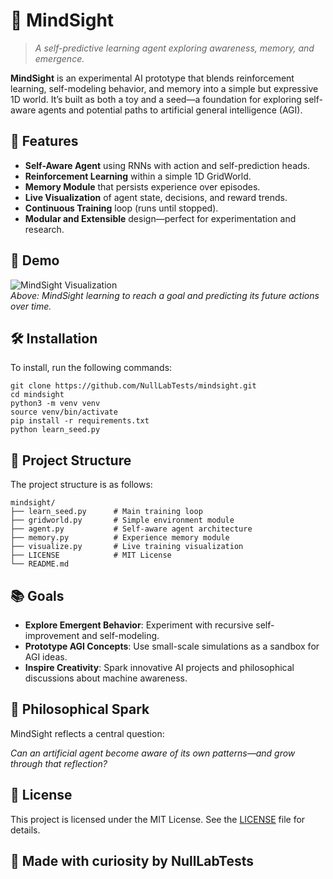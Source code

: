 # 🧠 MindSight

> _A self-predictive learning agent exploring awareness, memory, and emergence._

**MindSight** is an experimental AI prototype that blends reinforcement learning, self-modeling behavior, and memory into a simple but expressive 1D world. It’s built as both a toy and a seed—a foundation for exploring self-aware agents and potential paths to artificial general intelligence (AGI).

## 🚀 Features

- **Self-Aware Agent** using RNNs with action and self-prediction heads.
- **Reinforcement Learning** within a simple 1D GridWorld.
- **Memory Module** that persists experience over episodes.
- **Live Visualization** of agent state, decisions, and reward trends.
- **Continuous Training** loop (runs until stopped).
- **Modular and Extensible** design—perfect for experimentation and research.

## 📸 Demo

![MindSight Visualization](docs/mindsight_example.gif)  
*Above: MindSight learning to reach a goal and predicting its future actions over time.*

## 🛠 Installation

To install, run the following commands:

`git clone https://github.com/NullLabTests/mindsight.git`  
`cd mindsight`  
`python3 -m venv venv`  
`source venv/bin/activate`  
`pip install -r requirements.txt`  
`python learn_seed.py`

## 🧬 Project Structure

The project structure is as follows:

`mindsight/`  
`├── learn_seed.py      # Main training loop`  
`├── gridworld.py       # Simple environment module`  
`├── agent.py           # Self-aware agent architecture`  
`├── memory.py          # Experience memory module`  
`├── visualize.py       # Live training visualization`  
`├── LICENSE            # MIT License`  
`└── README.md`

## 📚 Goals

- **Explore Emergent Behavior**: Experiment with recursive self-improvement and self-modeling.
- **Prototype AGI Concepts**: Use small-scale simulations as a sandbox for AGI ideas.
- **Inspire Creativity**: Spark innovative AI projects and philosophical discussions about machine awareness.

## 🧠 Philosophical Spark

MindSight reflects a central question:

*Can an artificial agent become aware of its own patterns—and grow through that reflection?*

## 📝 License

This project is licensed under the MIT License. See the [LICENSE](LICENSE) file for details.

## 🌱 Made with curiosity by NullLabTests
